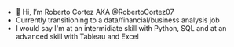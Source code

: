 - 👋 Hi, I’m Roberto Cortez AKA @RobertoCortez07
- Currently transitioning to a data/financial/business analysis job
- I would say I'm at an intermidiate skill with Python, SQL and at an advanced skill with Tableau and Excel

<!---
RobertoCortez07/RobertoCortez07 is a ✨ special ✨ repository because its `README.md` (this file) appears on your GitHub profile.
You can click the Preview link to take a look at your changes.
--->
